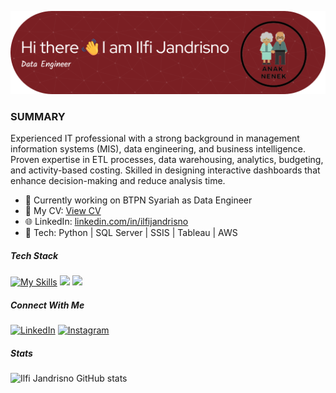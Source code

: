![Ilfi Jandrisno](img/github-header-image.png)
<!--
**ilfijandrisno/ilfijandrisno** is a ✨ _special_ ✨ repository because its `README.md` (this file) appears on your GitHub profile.

Here are some ideas to get you started:

- 🔭 I’m currently working on ...
- 🌱 I’m currently learning ...
- 👯 I’m looking to collaborate on ...
- 🤔 I’m looking for help with ...
- 💬 Ask me about ...
- 📫 How to reach me: ...
- 😄 Pronouns: ...
- ⚡ Fun fact: ...
-->

### SUMMARY
Experienced IT professional with a strong background in management information systems (MIS), data engineering, and business intelligence. Proven expertise in ETL processes, data warehousing, analytics, budgeting, and activity-based costing. Skilled in designing interactive dashboards that enhance decision-making and reduce analysis time.

- 🔭 Currently working on BTPN Syariah as Data Engineer
- 📄 My CV: [View CV](https://github.com/ilfijandrisno/portofolio-ilfi-jandrisno/blob/1afadd0e65d368534b0ef4781bd7d9e6954bd299/CV_Ilfi_Jandrisno.pdf)
- 🌐 LinkedIn: [linkedin.com/in/ilfijandrisno](https://linkedin.com/in/ilfijandrisno)
- 🧰 Tech: Python | SQL Server | SSIS | Tableau | AWS

##### Tech Stack
[![My Skills](https://skillicons.dev/icons?i=python,aws&theme=light)](https://skillicons.dev) <img src="https://img.shields.io/badge/Microsoft%20SQL%20Server-CC2927?style=for-the-badge&logo=microsoft%20sql%20server&logoColor=white" /> <img src="https://img.shields.io/badge/Tableau-E97627?style=for-the-badge&logo=Tableau&logoColor=white" />

##### Connect With Me
[![LinkedIn](https://img.shields.io/badge/LinkedIn-0077B5?style=for-the-badge&logo=linkedin&logoColor=white)](https://www.linkedin.com/in/ilfijandrisno/) [![Instagram](https://img.shields.io/badge/Instagram-E4405F?style=for-the-badge&logo=instagram&logoColor=white)](https://instagram.com/ilfijandrisno)

##### Stats
![Ilfi Jandrisno GitHub stats](https://github-readme-stats.vercel.app/api?username=ilfijandrisno&show_icons=true&theme=radical)
